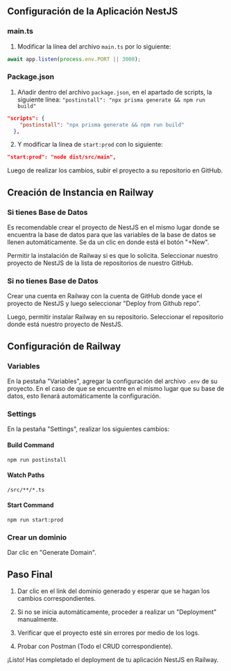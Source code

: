 ## Configuración de la Aplicación NestJS

### main.ts

1. Modificar la línea del archivo `main.ts` por lo siguiente:

```typescript
await app.listen(process.env.PORT || 3000);
```

### Package.json

1. Añadir dentro del archivo `package.json`, en el apartado de scripts, la siguiente línea: `"postinstall": "npx prisma generate && npm run build"`

```json
"scripts": {
    "postinstall": "npx prisma generate && npm run build"
  },
```

2. Y modificar la línea de `start:prod` con lo siguiente:

```json
"start:prod": "node dist/src/main",
```

Luego de realizar los cambios, subir el proyecto a su repositorio en GitHub.

## Creación de Instancia en Railway

### Si tienes Base de Datos

Es recomendable crear el proyecto de NestJS en el mismo lugar donde se encuentra la base de datos para que las variables de la base de datos se llenen automáticamente. Se da un clic en donde está el botón "+New".

Permitir la instalación de Railway si es que lo solicita. Seleccionar nuestro proyecto de NestJS de la lista de repositorios de nuestro GitHub.

### Si no tienes Base de Datos

Crear una cuenta en Railway con la cuenta de GitHub donde yace el proyecto de NestJS y luego seleccionar "Deploy from Github repo".

Luego, permitir instalar Railway en su repositorio. Seleccionar el repositorio donde está nuestro proyecto de NestJS.

## Configuración de Railway

### Variables

En la pestaña "Variables", agregar la configuración del archivo `.env` de su proyecto. En el caso de que se encuentre en el mismo lugar que su base de datos, esto llenará automáticamente la configuración.

### Settings

En la pestaña "Settings", realizar los siguientes cambios:

#### Build Command
```
npm run postinstall
```

#### Watch Paths
```
/src/**/*.ts
```

#### Start Command
```
npm run start:prod
```

### Crear un dominio

Dar clic en "Generate Domain".

## Paso Final

1. Dar clic en el link del dominio generado y esperar que se hagan los cambios correspondientes.

2. Si no se inicia automáticamente, proceder a realizar un "Deployment" manualmente.

3. Verificar que el proyecto esté sin errores por medio de los logs.

4. Probar con Postman (Todo el CRUD correspondiente).

¡Listo! Has completado el deployment de tu aplicación NestJS en Railway.
